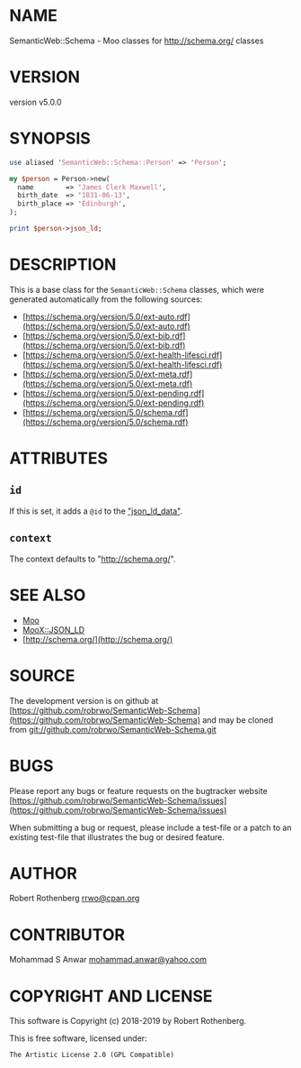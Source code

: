 # NAME

SemanticWeb::Schema - Moo classes for http://schema.org/ classes

# VERSION

version v5.0.0

# SYNOPSIS

```perl
use aliased 'SemanticWeb::Schema::Person' => 'Person';

my $person = Person->new(
  name        => 'James Clerk Maxwell',
  birth_date  => '1831-06-13',
  birth_place => 'Edinburgh',
);

print $person->json_ld;
```

# DESCRIPTION

This is a base class for the `SemanticWeb::Schema` classes, which
were generated automatically from the following sources:

- [https://schema.org/version/5.0/ext-auto.rdf](https://schema.org/version/5.0/ext-auto.rdf)
- [https://schema.org/version/5.0/ext-bib.rdf](https://schema.org/version/5.0/ext-bib.rdf)
- [https://schema.org/version/5.0/ext-health-lifesci.rdf](https://schema.org/version/5.0/ext-health-lifesci.rdf)
- [https://schema.org/version/5.0/ext-meta.rdf](https://schema.org/version/5.0/ext-meta.rdf)
- [https://schema.org/version/5.0/ext-pending.rdf](https://schema.org/version/5.0/ext-pending.rdf)
- [https://schema.org/version/5.0/schema.rdf](https://schema.org/version/5.0/schema.rdf)

# ATTRIBUTES

## `id`

If this is set, it adds a `@id` to the ["json\_ld\_data"](#json_ld_data).

## `context`

The context defaults to "http://schema.org/".

# SEE ALSO

- [Moo](https://metacpan.org/pod/Moo)
- [MooX::JSON\_LD](https://metacpan.org/pod/MooX::JSON_LD)
- [http://schema.org/](http://schema.org/)

# SOURCE

The development version is on github at [https://github.com/robrwo/SemanticWeb-Schema](https://github.com/robrwo/SemanticWeb-Schema)
and may be cloned from [git://github.com/robrwo/SemanticWeb-Schema.git](git://github.com/robrwo/SemanticWeb-Schema.git)

# BUGS

Please report any bugs or feature requests on the bugtracker website
[https://github.com/robrwo/SemanticWeb-Schema/issues](https://github.com/robrwo/SemanticWeb-Schema/issues)

When submitting a bug or request, please include a test-file or a
patch to an existing test-file that illustrates the bug or desired
feature.

# AUTHOR

Robert Rothenberg <rrwo@cpan.org>

# CONTRIBUTOR

Mohammad S Anwar <mohammad.anwar@yahoo.com>

# COPYRIGHT AND LICENSE

This software is Copyright (c) 2018-2019 by Robert Rothenberg.

This is free software, licensed under:

```
The Artistic License 2.0 (GPL Compatible)
```
